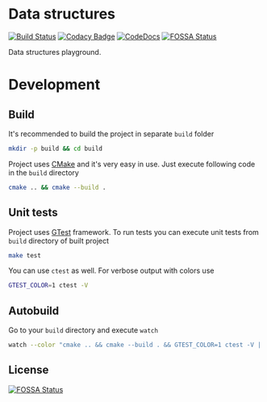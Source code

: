 # Data structures

[![Build Status](https://api.travis-ci.org/char-lie/data_structures.svg?branch=master)](https://travis-ci.org/char-lie/data_structures)
[![Codacy Badge](https://api.codacy.com/project/badge/Grade/e7d30b3feb73477c8fc5219677042ca5)](https://www.codacy.com/app/char-lie/data_structures?utm_source=github.com&amp;utm_medium=referral&amp;utm_content=char-lie/data_structures&amp;utm_campaign=Badge_Grade)
[![CodeDocs](https://codedocs.xyz/char-lie/data_structures.svg)](https://codedocs.xyz/char-lie/data_structures/)
[![FOSSA Status](https://app.fossa.io/api/projects/git%2Bgithub.com%2Fchar-lie%2Fdata_structures.svg?type=shield)](https://app.fossa.io/projects/git%2Bgithub.com%2Fchar-lie%2Fdata_structures?ref=badge_shield)

Data structures playground.

# Development

## Build

It's recommended to build the project in separate `build` folder

```bash
mkdir -p build && cd build
```

Project uses [CMake](https://cmake.org/) and it's very easy in use.
Just execute following code in the `build` directory

```bash
cmake .. && cmake --build .
```

## Unit tests

Project uses [GTest](https://github.com/google/googletest) framework.
To run tests you can execute unit tests from `build` directory of built project

```bash
make test
```

You can use `ctest` as well.
For verbose output with colors use

```bash
GTEST_COLOR=1 ctest -V
```

## Autobuild

Go to your `build` directory and execute `watch`

```bash
watch --color "cmake .. && cmake --build . && GTEST_COLOR=1 ctest -V | tail"
```


## License
[![FOSSA Status](https://app.fossa.io/api/projects/git%2Bgithub.com%2Fchar-lie%2Fdata_structures.svg?type=large)](https://app.fossa.io/projects/git%2Bgithub.com%2Fchar-lie%2Fdata_structures?ref=badge_large)